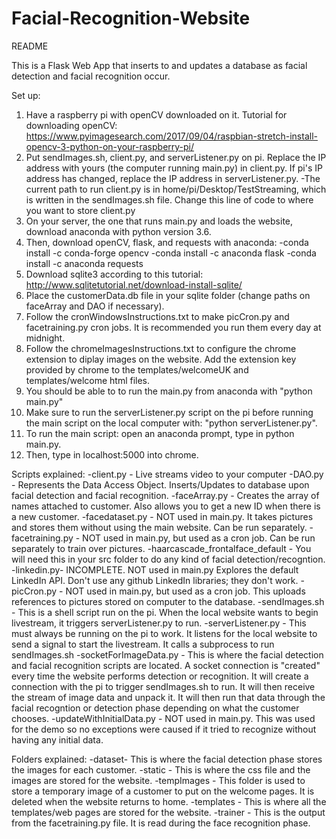 # Facial-Recognition-Website
README

This is a Flask Web App that inserts to and updates a database as facial detection and facial recognition occur. 

Set up: 
1. Have a raspberry pi with openCV downloaded on it. Tutorial for downloading openCV: https://www.pyimagesearch.com/2017/09/04/raspbian-stretch-install-opencv-3-python-on-your-raspberry-pi/
2. Put sendImages.sh, client.py, and serverListener.py on pi. Replace the IP address with yours (the computer running main.py) in client.py.
If pi's IP address has changed, replace the IP address in serverListener.py.
	-The current path to run client.py is in home/pi/Desktop/TestStreaming, which is written in the sendImages.sh file. Change this line of code to where
	you want to store client.py
3. On your server, the one that runs main.py and loads the website, download anaconda with python version 3.6.
4. Then, download openCV, flask, and requests with anaconda:
	-conda install -c conda-forge opencv 
	-conda install -c anaconda flask 
	-conda install -c anaconda requests
5. Download sqlite3 according to this tutorial: http://www.sqlitetutorial.net/download-install-sqlite/
6. Place the customerData.db file in your sqlite folder (change paths on faceArray and DAO if necessary).
7. Follow the cronWindowsInstructions.txt to make picCron.py and facetraining.py cron jobs. It is recommended you run them every day at midnight. 
8. Follow the chromeImagesInstructions.txt to configure the chrome extension to diplay images on the website. Add the extension key provided by chrome
to the templates/welcomeUK and templates/welcome html files. 
9. You should be able to to run the main.py from anaconda with "python main.py"
10. Make sure to run the serverListener.py script on the pi before running the main script on the local computer with: "python serverListener.py". 
11. To run the main script: open an anaconda prompt, type in python main.py. 
12. Then, type in localhost:5000 into chrome. 


Scripts explained: 
-client.py - Live streams video to your computer
-DAO.py - Represents the Data Access Object. Inserts/Updates to database upon facial detection and facial recognition. 
-faceArray.py - Creates the array of names attached to customer. Also allows you to get a new ID when there is a new customer. 
-facedataset.py - NOT used in main.py. It takes pictures and stores them without using the main website. Can be run separately. 
-facetraining.py - NOT used in main.py, but used as a cron job. Can be run separately to train over pictures. 
-haarcascade_frontalface_default - You will need this in your src folder to do any kind of facial detection/recogntion. 
-linkedin.py- INCOMPLETE. NOT used in main.py Explores the default LinkedIn API. Don't use any github LinkedIn libraries; they don't work.
-picCron.py - NOT used in main.py, but used as a cron job. This uploads references to pictures stored on computer to the database. 
-sendImages.sh - This is a shell script run on the pi. When the local website wants to begin livestream, it triggers serverListener.py to run. 
-serverListener.py - This must always be running on the pi to work. It listens for the local website to send a signal to start the livestream. 
It calls a subprocess to run sendImages.sh
-socketForImageData.py - This is where the facial detection and facial recognition scripts are located. A socket connection is "created" every time the website
performs detection or recognition. It will create a connection with the pi to trigger sendImages.sh to run. It will then receive the stream of image data and 
unpack it. It will then run that data through the facial recogntion or detection phase depending on what the customer chooses. 
-updateWithInitialData.py - NOT used in main.py. This was used for the demo so no exceptions were caused if it tried to recognize without having any initial data. 

Folders explained: 
-dataset- This is where the facial detection phase stores the images for each customer. 
-static - This is where the css file and the images are stored for the website. 
-tempImages - This folder is used to store a temporary image of a customer to put on the welcome pages. It is deleted when the website returns to home. 
-templates - This is where all the templates/web pages are stored for the website. 
-trainer - This is the output from the facetraining.py file. It is read during the face recognition phase.
